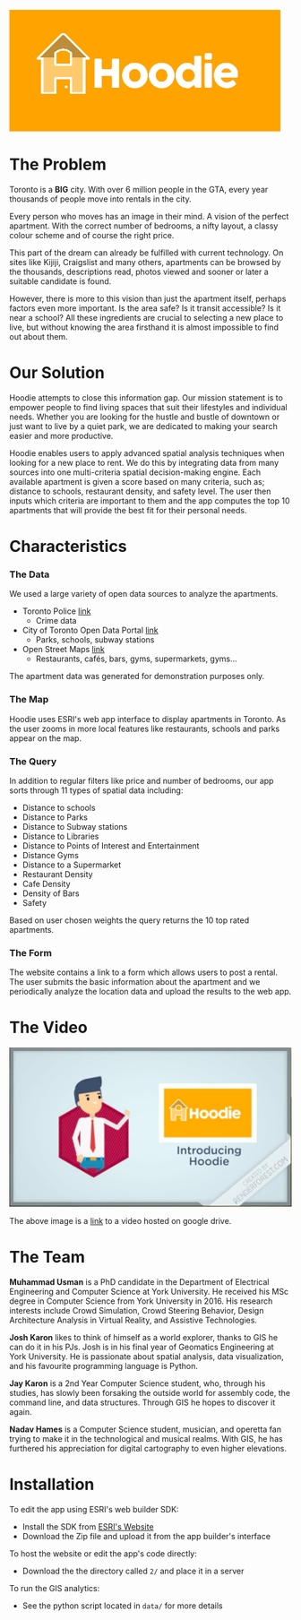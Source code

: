 ![Hoodie Logo](imgs/logo.png "Hoodie Logo")

# The Problem
Toronto is a **BIG** city. With over 6 million people in the GTA, every year thousands of people move into rentals in the city.

Every person who moves has an image in their mind. A vision of the perfect apartment. With the correct number of bedrooms, a nifty layout, a classy colour scheme and of course the right price.

This part of the dream can already be fulfilled with current technology. On sites like Kijiji, Craigslist and many others, apartments can be browsed by the thousands, descriptions read, photos viewed and sooner or later a suitable candidate is found.

However, there is more to this vision than just the apartment itself, perhaps factors even more important. Is the area safe? Is it transit accessible? Is it near a school? All these ingredients are crucial to selecting a new place to live, but without knowing the area firsthand it is almost impossible to find out about them.

# Our Solution
Hoodie attempts to close this information gap. Our mission statement is to empower people to find living spaces that suit their lifestyles and individual needs. Whether you are looking for the hustle and bustle of downtown or just want to live by a quiet park, we are dedicated to making your search easier and more productive.

Hoodie enables users to apply advanced spatial analysis techniques when looking for a new place to rent. We do this by integrating data from many sources into one multi-criteria spatial decision-making engine. Each available apartment is given a score based on many criteria, such as; distance to schools, restaurant density, and safety level. The user then inputs which criteria are important to them and the app computes the top 10 apartments that will provide the best fit for their personal needs.

# Characteristics
### The Data
We used a large variety of open data sources to analyze the apartments.

* Toronto Police [link](http://data.torontopolice.on.ca/)
  * Crime data
* City of Toronto Open Data Portal [link](https://www.toronto.ca/city-government/data-research-maps/open-data/open-data-catalogue/)
  * Parks, schools, subway stations
* Open Street Maps [link](https://overpass-turbo.eu/)
  * Restaurants, cafés, bars, gyms, supermarkets, gyms...

The apartment data was generated for demonstration purposes only.

### The Map
Hoodie uses ESRI's web app interface to display apartments in Toronto. As the user zooms in more local features like restaurants, schools and parks appear on the map.

### The Query
In addition to regular filters like price and number of bedrooms, our app sorts through 11 types of spatial data including:

* Distance to schools
* Distance to Parks
* Distance to Subway stations
* Distance to Libraries
* Distance to Points of Interest and Entertainment
* Distance Gyms
* Distance to a Supermarket
* Restaurant Density
* Cafe Density
* Density of Bars
* Safety

Based on user chosen weights the query returns the 10 top rated apartments.

### The Form
The website contains a link to a form which allows users to post a rental. The user submits the basic information about the apartment and we periodically analyze the location data and upload the results to the web app.

# The Video
<a href="https://drive.google.com/open?id=1NjwraYWxGCJA2wpwzQRHGtyMu4OZtqFu">
<img src="imgs/videoShot.png">
</a>

The above image is a [link](https://drive.google.com/open?id=1NjwraYWxGCJA2wpwzQRHGtyMu4OZtqFu) to a video hosted on google drive.

# The Team

**Muhammad Usman** is a PhD candidate in the Department of Electrical Engineering and Computer Science at York University. He received his MSc degree in Computer Science from York University in 2016. His research interests include Crowd Simulation, Crowd Steering Behavior, Design Architecture Analysis in Virtual Reality, and Assistive Technologies.

**Josh Karon** likes to think of himself as a world explorer, thanks to GIS he can do it in his PJs. Josh is in his final year of Geomatics Engineering at York University. He is passionate about spatial analysis, data visualization, and his favourite programming language is Python.

**Jay Karon** is a 2nd Year Computer Science student, who, through his studies, has slowly been forsaking the outside world for assembly code, the command line, and data structures. Through GIS he hopes to discover it again.

**Nadav Hames** is a Computer Science student, musician, and operetta fan trying to make it in the technological and musical realms. With GIS, he has furthered his appreciation for digital cartography to even higher elevations.

# Installation
To edit the app using ESRI's web builder SDK:
* Install the SDK from [ESRI's Website](https://developers.arcgis.com/web-appbuilder/)
* Download the Zip file and upload it from the app builder's interface

To host the website or edit the app's code directly:
* Download the the directory called `2/` and place it in a server

To run the GIS analytics:
* See the python script located in `data/` for more details

